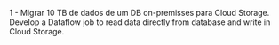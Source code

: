 1 - Migrar 10 TB de dados de um DB on-premisses para Cloud Storage.
Develop a Dataflow job to read data directly from database and write in Cloud Storage.
